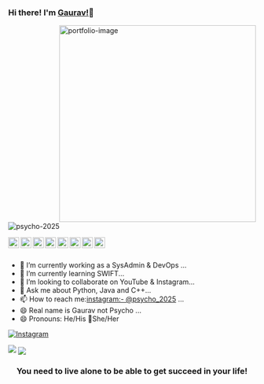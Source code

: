 
### Hi there! I'm [Gaurav!](https://psycho-2025.github.io/psycho.github.io/)👋
<a href="https://psycho-2025.github.io/psycho.github.io/" target="_blank"><img src="https://en.bloggif.com/tmp/6fc5e4f3028ecdaa598b626e4b956733/text.gif?1598549114" align="right" alt="portfolio-image" width="400" height="auto"></a>
<p align="left"> <img src="https://komarev.com/ghpvc/?username=psycho-2025&label=Views&color=blue&style=plastic" alt="psycho-2025" /> </p>
<a href="https://www.linkedin.com/">
    <img align="left" alt="gaurav's LinkdeIN" width="22px" src="https://cdn.jsdelivr.net/npm/simple-icons@v3/icons/linkedin.svg" />
  </a>
  <a href="https://twitter.com/">
    <img align="left" alt="Gaurav Yadav| Twitter" width="22px" src="https://cdn.jsdelivr.net/npm/simple-icons@v3/icons/twitter.svg" />
  </a>
  <a href="https://www.instagram.com/psycho_2025/">
    <img align="left" alt="gaurav's Instagram" width="22px" src="https://cdn.jsdelivr.net/npm/simple-icons@v3/icons/instagram.svg" />
  </a>
  <a href="https://psycho-2025.github.io/psycho.github.io/">
    <img align="left" alt="gaurav's blog" width="22px" src="https://cdn.jsdelivr.net/npm/simple-icons@v3/icons/rss.svg" />
  </a>
  <a href="https://github.com/iampawan">
   <img align="left" alt="Pawan's Github" width="22px" src="https://cdn.jsdelivr.net/npm/simple-icons@v3/icons/github.svg" />
  </a>
   <a href="mailto:ygauravyy@gmail.com">
    <img align="left" alt="gaurav's mail address" width="22px" src="https://cdn.jsdelivr.net/npm/simple-icons@v3/icons/gmail.svg" />
  </a>
   <a href="https://stackoverflow.com/users/14157085/">
    <img align="left" alt="gaurav's stackoverflow" width="22px" src="https://cdn.jsdelivr.net/npm/simple-icons@v3/icons/stackoverflow.svg" />
  </a>
  <a href="https://t.me/Mgaurav">
   <img align="left" alt="gaurav's Telegram" width="22px" src="https://cdn.jsdelivr.net/npm/simple-icons@v3/icons/telegram.svg" />
  </a>
  
  
  
<br><br>
- 🔭 I’m currently working as a SysAdmin & DevOps ...
- 🌱 I’m currently learning SWIFT...
- 👯 I’m looking to collaborate on YouTube & Instagram...
- 💬 Ask me about Python, Java and C++...
- 📫 How to reach me:[instagram:- @psycho_2025](http://instagram.com/psycho_2025) ...
- 😄 Real name is Gaurav not Psycho ...
- 😄 Pronouns: He/His 🚫She/Her

[![Instagram](https://img.shields.io/static/v1.svg?label=follow&message=@psycho_2025&color=grey&logo=instagram&style=flat&logoColor=white&colorA=critical)](https://www.instagram.com/psycho_2025/)


<img src="https://github-readme-stats.vercel.app/api?username=psycho-2025&&show_icons=true&title_color=ffffff&icon_color=bb2acf&text_color=daf7dc&bg_color=000360">

<a href="https://github.com/psycho-2025">
  <img align="center" src="https://github-readme-stats.vercel.app/api/top-langs/?username=psycho-2025&theme=light&hide_langs_below=1" />
</a>


<div align="center">

### You need to live alone to be able to get succeed in your life!

</div>


